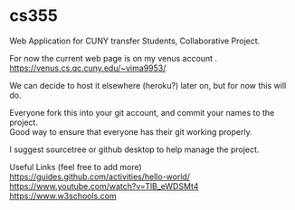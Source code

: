# cs355

Web Application for CUNY transfer Students, Collaborative Project.  

For now  the current web page is on my venus account . 
https://venus.cs.qc.cuny.edu/~vima9953/

We can decide to host it elsewhere (heroku?) later on, but for now this will do. 

Everyone fork this into your git account, and commit your names to the project.  
Good way to ensure that everyone has their git working properly. 


I suggest sourcetree or github desktop to help manage the project. 

Useful Links (feel free to add more)
https://guides.github.com/activities/hello-world/
https://www.youtube.com/watch?v=TlB_eWDSMt4
https://www.w3schools.com



